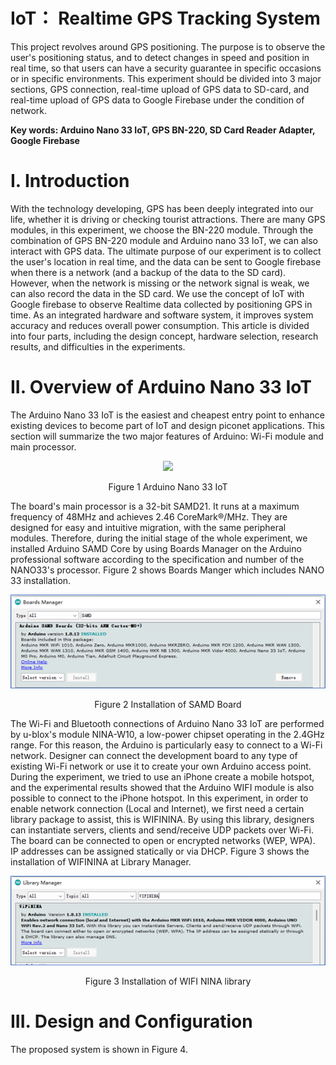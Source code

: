 # IoT： Realtime GPS Tracking System

This project revolves around GPS positioning. The purpose is to observe the user's positioning status, and to detect changes in speed and position in real time, so that users can have a security guarantee in specific occasions or in specific environments. This experiment should be divided into 3 major sections, GPS connection, real-time upload of GPS data to SD-card, and real-time upload of GPS data to Google Firebase under the condition of network.

**Key words: Arduino Nano 33 IoT, GPS BN-220, SD Card Reader Adapter, Google Firebase**

# I. Introduction

With the technology developing, GPS has been deeply integrated into our life, whether it is driving or checking tourist attractions. There are many GPS modules, in this experiment, we choose the BN-220 module. Through the combination of GPS BN-220 module and Arduino nano 33 IoT, we can also interact with GPS data. The ultimate purpose of our experiment is to collect the user's location in real time, and the data can be sent to Google firebase when there is a network (and a backup of the data to the SD card). However, when the network is missing or the network signal is weak, we can also record the data in the SD card. We use the concept of IoT with Google firebase to observe Realtime data collected by positioning GPS in time. As an integrated hardware and software system, it improves system accuracy and reduces overall power consumption. This article is divided into four parts, including the design concept, hardware selection, research results, and difficulties in the experiments. 

# II. Overview of Arduino Nano 33 IoT

The Arduino Nano 33 IoT is the easiest and cheapest entry point to enhance existing devices to become part of IoT and design piconet applications. This section will summarize the two major features of Arduino: Wi-Fi module and main processor.

<div align=center>
<img src="https://cdn.shopify.com/s/files/1/0506/1689/3647/products/ABX00027_03.front_643x483.jpg?v=1626445295"  width="350px" /> 
  </div>

<p align="center">Figure 1 Arduino Nano 33 IoT</p>
  
The board's main processor is a 32-bit SAMD21. It runs at a maximum frequency of 48MHz and achieves 2.46 CoreMark®/MHz. They are designed for easy and intuitive migration, with the same peripheral modules. Therefore, during the initial stage of the whole experiment, we installed Arduino SAMD Core by using Boards Manager on the Arduino professional software according to the specification and number of the NANO33's processor. Figure 2 shows Boards Manger which includes NANO 33 installation.

<div align=center>
<img src="https://github.com/manzitlo/IoT-Realtime-GPS-Tracking-System/blob/main/images/Installation%20of%20SAMD%20Board.png"  width="550px" /> 
  </div>
  
<p align="center">Figure 2 Installation of SAMD Board</P>


The Wi-Fi and Bluetooth connections of Arduino Nano 33 IoT are performed by u-blox's module NINA-W10, a low-power chipset operating in the 2.4GHz range. For this reason, the Arduino is particularly easy to connect to a Wi-Fi network. Designer can connect the development board to any type of existing Wi-Fi network or use it to create your own Arduino access point. During the experiment, we tried to use an iPhone create a mobile hotspot, and the experimental results showed that the Arduino WIFI module is also possible to connect to the iPhone hotspot. In this experiment, in order to enable network connection (Local and Internet), we first need a certain library package to assist, this is WIFININA. By using this library, designers can instantiate servers, clients and send/receive UDP packets over Wi-Fi. The board can be connected to open or encrypted networks (WEP, WPA). IP addresses can be assigned statically or via DHCP. Figure 3 shows the installation of WIFININA at Library Manager.

<div align=center>
<img src="https://github.com/manzitlo/IoT-Realtime-GPS-Tracking-System/blob/main/images/Installation%20of%20WIFI%20NINA%20library.png" width="550px" />
</div>

<p align="center">Figure 3 Installation of WIFI NINA library</p>

# III.	Design and Configuration

The proposed system is shown in Figure 4.
